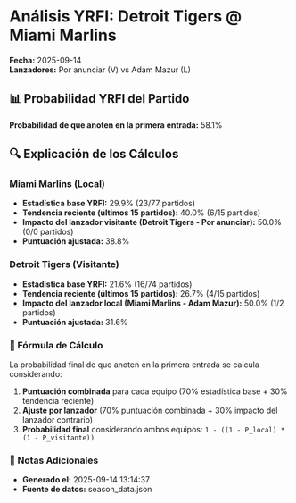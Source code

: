 # Análisis YRFI: Detroit Tigers @ Miami Marlins

**Fecha:** 2025-09-14  
**Lanzadores:** Por anunciar (V) vs Adam Mazur (L)

## 📊 Probabilidad YRFI del Partido

**Probabilidad de que anoten en la primera entrada:** 58.1%

## 🔍 Explicación de los Cálculos

### Miami Marlins (Local)
- **Estadística base YRFI:** 29.9% (23/77 partidos)
- **Tendencia reciente (últimos 15 partidos):** 40.0% (6/15 partidos)
- **Impacto del lanzador visitante (Detroit Tigers - Por anunciar):** 50.0% (0/0 partidos)
- **Puntuación ajustada:** 38.8%

### Detroit Tigers (Visitante)
- **Estadística base YRFI:** 21.6% (16/74 partidos)
- **Tendencia reciente (últimos 15 partidos):** 26.7% (4/15 partidos)
- **Impacto del lanzador local (Miami Marlins - Adam Mazur):** 50.0% (1/2 partidos)
- **Puntuación ajustada:** 31.6%

### 📝 Fórmula de Cálculo

La probabilidad final de que anoten en la primera entrada se calcula considerando:
1. **Puntuación combinada** para cada equipo (70% estadística base + 30% tendencia reciente)
2. **Ajuste por lanzador** (70% puntuación combinada + 30% impacto del lanzador contrario)
3. **Probabilidad final** considerando ambos equipos: `1 - ((1 - P_local) * (1 - P_visitante))`

### 📌 Notas Adicionales

- **Generado el:** 2025-09-14 13:14:37
- **Fuente de datos:** season_data.json

